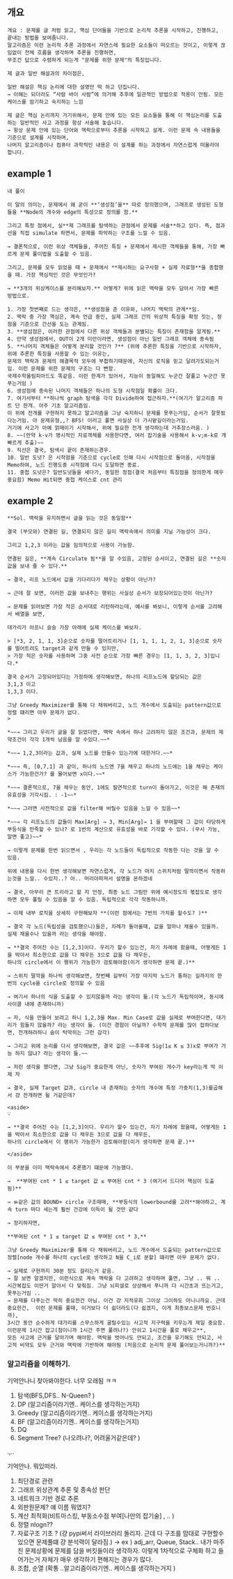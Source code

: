 ## 개요
  
    개요 : 문제를 글 처럼 읽고, 핵심 단어들을 기반으로 논리적 추론을 시작하고, 진행하고, 끝내는 방법을 보여줌니다. 
    알고리즘은 이런 논리적 추론 과정에서 자연스레 필요한 요소들이 떠오르는 것이고, 이렇게 끊임없이 전체 흐름을 생각하며 추론을 진행하면, 
    무조건 답으로 수렴하게 되는게 "문제를 위한 문제"의 특징입니다.
    
    제 글과 일반 해설과의 차이점은, 
    
    일반 해설은 핵심 논리에 대한 설명만 딱 하고 던집니다.
    → 이해는 되더라도 “사람 바이 사람”에 의거해 추후에 일관적인 방법으로 적용이 안됨. 모든 케이스를 암기하고 숙지하는 느낌
    
    제 글은 핵심 논리까지 가기위해서, 문제 안에 있는 모든 요소들을 통해 이 핵심논리를 도출하는 일반적인 사고 과정을 항상 서술해 놓습니다.
    → 항상 문제 안에 있는 단어와 맥락으로부터 추론을 시작하고 설계. 이런 문제 속 내용들을 기준으로 설계를 시작하며, 
    나머지 알고리즘이나 컴퓨터 과학적인 내용은 이 설계를 하는 과정에서 자연스럽게 떠올라야 합니다.



## example 1

    내 풀이
    
    이 말의 의미는, 문제에서 왜 굳이 **‘생성점’을** 따로 정의했으며, 그래프로 생성된 도형들을 **Node의 개수와 edge의 특성으로 정의를 함.**
    
    그리고 특정 점에서, 실**제 그래프를 탐색하는 관점에서 문제를 서술**하고 있다. 즉, 점과 선을 직접 simulate 하면서, 문제를 파악하는 구조를 느낄 수 있음.
    
    → 결론적으로, 이런 위상 객체들을, 주어진 특징 + 문제에서 제시한 객체들을 통해, 가장 빠르게 문제 풀이법을 도출할 수 있음.
    
    그리고, 문제를 모두 읽었을 때 + 문제에서 **제시하는 요구사항 + 실제 자료형**을 종합했을 때. 가장 핵심적인 것은 무엇인가?
    
    → **3개의 위상케이스를 분리해보자.** 어떻게? 위에 읽은 맥락을 모두 담아서 가장 빠른 방법으로.
    
    1. 가장 첫번째로 드는 생각은, **생성점을 준 이유와, 나머지 맥락의 관계**임.
    2. 맥락 중 가장 핵심은, 계속 언급 중인, 실제 그래프 간의 위상적 특징을 확정 짓는, 정점을 기준으로 간선을 도는 관계임.
    3. **생섬점은, 이러한 관점에서 다른 위상 객체들과 분별되는 특징이 존재함을 알게됨.**
    4. 만약 생성점에서, OUT이 2개 미만이라면, 생성점이 아닌 일반 그래프 객체에 종속됨
    5. **나머지 객체들은 어떻게 분리할 것인가 ?** (위에 추론한 특징을 기반으로 시작하자, 위에 추론한 특징을 사용할 수 있는 이유는, 
    문제의 맥락과 문제의 해결목적 모두에 부합하기때문에, 자신의 로직을 믿고 달려가도되는거임. 이런 문제를 위한 문제의 구조는 다 뻔함. 
    국제수학올림피아드도 똑같음. 이런 한계가 있어서, 지능이 동일해도 누군간 잘풀고 누군간 못푸는거임 )
    6. 생성점에 종속된 나머지 객체들은 하나의 도형 시작점일 확률이 크다.
    7. 여기서부터 **하나씩 graph 탐색을 각각 Divide하여 접근하자.**(여기가 알고리즘 파트 단 한개. 아주 기초 알고리즘임.
    이 위에 전개를 구현하지 못하고 알고리즘을 그냥 숙지하니 문제를 못푸는거임, 순서가 잘못됬다는거임. 아 문제유형,,? BFS! 이러고 풀면 사실상 더 가시밭길이라는거임. 
    거기에 사고가 아예 얽매이기 시작해서, 위에 필요한 전개 생각하는데 거추장스러움. )
    8. ~~(만약 k-v가 명시적인 자료객체를 사용한다면, 여러 잡기술을 사용해서 k-v;m-k로 개빠르게 추출)~~
    9. 직선은 결국, 탐색시 끝이 존재하는경우.
    10. 일반 도넛? 은 시작점을 기준으로 cycle로 인해 다시 시작점으로 돌아옴, 시작점을 Memo하여, 노드 진행도중 시작점에 다시 도달하면 종료.
    11. 중첩 도넛은? 일반도넛들을 새다가, 동일한 정점(결국 처음부터 특징점을 정의한게 매우 중요함) Memo Hit되면 중첩 케이스로 cnt 관리

## example 2 
    **Sol. 맥락을 유지하면서 글을 읽는 것은 동일함**
    
    결국 (부모와) 연결된 길, 연결되지 않은 길이 맥락속에서 의미를 지닐 가능성이 크다. 
    
    그리고 1,2,3 이라는 값을 임의적으로 사용이 가능함. 
    
    연결된 길은, **계속 Circulate 됨**을 알 수있음, 고정된 순서이고, 연결된 길은 **숫자 값을 보내 줄 수 있다.**
    
    → 결국, 리프 노드에서 값을 기다리다가 채우는 상황이 아닌가?
    
    → 근데 잘 보면, 이러한 값을 보내주는 행위는 사실상 순서가 보장되어있는것이 아닌가?
    
    → 문제를 읽어보면 가장 작은 순서대로 리턴하라는데, 예시를 봐보니, 이렇게 순서를 고려해서 배열을 보면, 
    
    대가리가 아프니 슬슬 가장 아래에 실제 케이스를 봐보자.
    
    > [*3, 2, 1, 1, 3]순으로 숫자를 떨어트리거나 [1, 1, 1, 1, 2, 1, 3]순으로 숫자를 떨어트려도 target과 같게 만들 수 있지만,
    > 가장 적은 숫자를 사용하며 그중 사전 순으로 가장 빠른 경우는 [1, 1, 3, 2, 3]입니다.*
    
    결국 순서가 고정되어있다는 가정하에 생각해보면, 하나의 리프노드에 할당되는 값은
    3,1,3 이고
    1,3,3 이다.
    
    그냥 Greedy Maximizer를 통해 다 채워버리고, 노드 개수에서 도출되는 pattern값으로 정렬 떄리면 아무 문제가 없다.
    > 
    
    *~~→ 그리고 우리가 글을 잘 읽었다면, 맥락 속에서 하나 고려하지 않은 조건과, 문제의 제약조건이 각각 1개씩 남음을 알 수있다.~~*
    
    *~~→ 1,2,3이라는 값과, 실제 노드를 만들수 있는가에 대한거다.~~*
    
    *~~→ 즉, [0,7,1] 과 같이, 하나의 노드엔 7을 채우고 하나의 노드에는 1을 채우는 케이스가 가능한건가? 를 물어보면 x이다.~~*
    
    *~~→ 결론적으로, 7을 채우는 동안, 1에도 필연적으로 turn이 돌아가고, 이것은 해 존재의 유효성을 기각시킴. : -1~~*
    
    *~~→ 그러면 사전적으로 값을 filter해 버릴수 있음을 느낄 수 있음~~* 
    
    *~~→ 각 리프노드의 값들이 Max[Arg] → 3, Min[Arg]→ 1 을 부여할때 그 값이 타당하게 부등식을 만족할 수 있나? 로 1번의 계산으로 유효성을 바로 기각할 수 있다. (무시 가능, 알면 좋고)~~*
    
    → 이렇게 문제를 한번 읽으면서 , 우리는 각 노드들이 독립적으로 작동한 다는 것을 알 수 있음. 
    
    위에 내용을 다시 한번 생각해보면 자연스럽게, 각 노드가 마치 스위치처럼 딸깍이면서 작동하는것을 느낄.. 수있지..? 아.. 머리아파져서 설명을 몬하겠네
    
    → 결국, 아무리 큰 트리라고 할 지 언정, 최종 노드 그림만 위에 예시정도의 볷잡도로 생각하면 모두 풀릴 수 있음을 알 수 있음. 독립적으로 각각 작동하니까.
    
    → 이제 내부 로직을 상세히 구현해보자 **(이런 점에서는 7번의 가치를 할수도? )**
    
    → 결국 각 노드(독립성을 검토했으니)들은, 차례가 돌아올때, 값을 얼마나 채울수 있을까. 실제 채울수나 있을까 라는 생각을 해야함.
    
    → **결국 주어진 수는 [1,2,3]이다. 우리가 할수 있는건, 자기 차례에 왔을때, 어떻게든 1을 박아서 최소한으로 값을 다 채우든 3으로 값을 다 채우든, 
    하나의 circle에서 이 행위가 가능한가 검토해야함(이거 생각하면 문제 끝.)**
    
    → 스위치 딸깍을 하나씩 생각해보면, 첫번째 길부터 가장 마지막 노드가 통하는 길까지의 한번의 cycle을 circle로 정의할 수 있음
    
    → 여기서 하나의 식을 도출할 수 있지않을까 라는 생각이 듦.(각 노드가 독립적이며, 동시에 사이클 내에 존재하니까)
    
    → 자, 식을 만들어 보려고 하니 1,2,3을 Max. Min Case로 값을 실제로 부여한다면, 대가리가 힘들지 않을까? 라는 생각이 듦. (이건 경험이 아닐까? 수학적 문제를 많이 접하다보면, 전개하려하니 숨이 턱막히는 그런 감각)
    
    → 그리고 위에 논리를 다시 생각해보면, 결국 값은 ~~추후에 Sig(1≤ K ≤ 3)x로 부여가 가능 하지 않냐? 라는 생각이 듦.~~
    
    → 저런 생각을 했다면, 그냥 Sig가 중요한게 아닌, 숫자가 부여된 개수가 key라는게 딱 이제 자
    
    → 결국, 실제 Target 값과, circle 내 존재하는 숫자의 개수에 특정 가중치(1,3)를곱해서 걍 전개하면 될 거같은데? 
    
    <aside>
    💡
    
    → **결국 주어진 수는 [1,2,3]이다. 우리가 할수 있는건, 자기 차례에 왔을때, 어떻게든 1을 박아서 최소한으로 값을 다 채우든 3으로 값을 다 채우든, 
    하나의 circle에서 이 행위가 가능한가 검토해야함(이거 생각하면 문제 끝.)**
    
    </aside>
    
    이 부분을 이미 맥락속에서 추론했기 떄문에 가능했다.
    
    →  **부여된 cnt * 1 ≤ target 값 ≤ 부여된 cnt * 3 (여기서 드디어 핵심이 도출됨)**
    
    → ㅄ같은 값의 BOUND+ circle 구조때매, **부등식의 lowerbound를 고려**해야하고, 계속 turn 마다 세는게 훨씬 건강에 이득이 될 것만 같다
    
    → 정리하자면, 
    
    **부여된 cnt * 1 ≤ target 값 ≤ 부여된 cnt * 3,**
    
    그냥 Greedy Maximizer를 통해 다 채워버리고, 노드 개수에서 도출되는 pattern값으로 정렬[node 개수를 하나의 cycle로 생각하고 N을 C_i로 분할] 떄리면 아무 문제가 없다.
    
    → 실제로 구현까지 30분 정도 걸리는거 같음.
    → 잘 보면 알겠지만, 이런식으로 계속 맥락을 다 고려하고 생각하며 풀면, 그냥 .. 뭐 .. 시간복잡도 이딴거 알아서 다 맞춰짐. 그냥 뇌피셜로 상상해서 푸니까 다 시간초과 뜨는거고, 못푸는거임 ..
    → 문제를 다푸는건 딱히 중요한건 아님. 이건 걍 지적유희 그이상 그이하도 아니니까요. 근데  중요한건,  이런 문제를 풀때, 이거보다 더 쉽더라도(다 쉽겠지, 이게 최종보스문제 번호니까), 
    3시간 동안 순수하게 대가리를 스무스하게 굴릴수있는 사고적 지구력을 키우는게 제일 중요함. 이런문제 1시간 잡고(첨이니까 1시간 주면 풀려나?) 안쉬고 1시간을 풀로 채우고**, 
    모든 사고에 근거를 달아가며 해야함. 맥락을 벗어나도 안되고, 조건을 유기해도 안되고, 사고적 비약도 모두 근거와 맥락에 기반하여 해야됨 (처음으로 논리적 문제 풀어보는거니까?)**


### 알고리즘을 이해하기.

기억안나니 찾아봐야한다. 너무 오래됨 ㅋㅋ

1. 탐색(BFS,DFS.. N-Queen? )
2. DP (알고리즘이라기엔.. 케이스를 생각하는거지)
3. Greedy (알고리즘이라기엔.. 케이스를 생각하는거지)
4. BF (알고리즘이라기엔.. 케이스를 생각하는거지)
5. DQ 
6. Segment Tree? (나오려나?, 어려울거같은데? )

.,..

기억안나. 뭐있떠라.

1. 최단경로 관련
2. 그래프 위상관계 추론 및 종속성 판단
3. 네트워크 기반 경로 추론
4. 외판원문제? 얘 이름 뭐였지?
5. 계산 최적화(비트마스킹, 부동소수점 부여[나만의 잡기술] , .. )
6. 정렬 nlogn?? 
7. 자료구조 기초 ? (걍 pypi써서 라이브러리 돌리자. 근데 다 구조를 맘대로 구현할수있으면 문제풀떄 걍 분석력이 달라짐.)
→ ex ) adj_arr, Queue, Stack.. 내가 마주친 문제상황에 문제를 담을 버킷들이라 생각하자. 이렇게 1차적으로 구체화 하고 들어가는거 자체가 매우 생각하기 편해지는 경우가 많다.
8. 조합, 순열 (확통 ..알고리즘이라기엔.. 케이스를 생각하는거지 )
